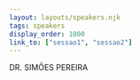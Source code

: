 ```yaml
---
layout: layouts/speakers.njk
tags: speakers
display_order: 1000
link_to: ["sessao1", "sessao2"] 
---
```


DR. SIMÕES PEREIRA